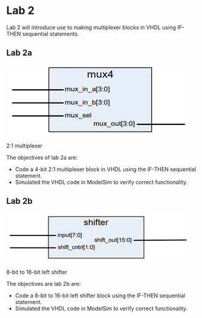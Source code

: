 # Lab 2
Lab 2 will introduce use to making multiplexer blocks in VHDL using IF-THEN sequential statements.

## Lab 2a
![2:1 Multiplexer](images/mux4.PNG)

2:1 multiplexer

The objectives of lab 2a are:
- Code a 4-bit 2:1 multiplexer block in VHDL using the IF-THEN sequential statement.
- Simulated the VHDL code in ModelSim to verify correct functionality.

## Lab 2b
![8-bit to 16-bit left shifter](images/shifter.PNG)

8-bit to 16-bit left shifter

The objectives are lab 2b are:
- Code a 8-bit to 16-bit left shifter block using the IF-THEN sequential statement.
- Simulated the VHDL code in ModelSim to verify correct functionality.
